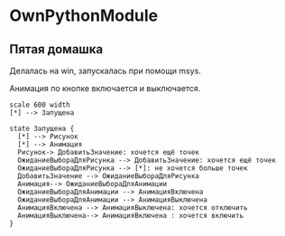 # OwnPythonModule

## Пятая домашка

Делалась на win, запускалась при помощи msys.

Анимация по кнопке включается и выключается.

```plantuml
scale 600 width
[*] --> Запущена

state Запущена {
  [*] --> Рисунок
  [*] --> Анимация
  Рисунок-> ДобавитьЗначение: хочется ещё точек
  ОжиданиеВыбораДляРисунка --> ДобавитьЗначение: хочется ещё точек
  ОжиданиеВыбораДляРисунка --> [*]: не хочется больше точек
  ДобавитьЗначение --> ОжиданиеВыбораДляРисунка
  Анимация--> ОжиданиеВыбораДляАнимации
  ОжиданиеВыбораДляАнимации --> АнимацияВключена
  ОжиданиеВыбораДляАнимации --> АнимацияВыключена
  АнимацияВключена --> АнимацияВыключена: хочется отключить
  АнимацияВыключена--> АнимацияВключена : хочется включить
}
```
